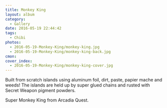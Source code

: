 ```yaml
---
title: Monkey King
layout: album
category:
  - Gallery
date: 2016-05-19 22:44:42
tags:
  - Chibi
photos:
  - 2016-05-19-Monkey-King/monkey-king.jpg
  - 2016-05-19-Monkey-King/monkey-king-back.jpg
cmon:
cover_index:
  - 2016-05-19-Monkey-King/monkey-king-cover.jpg
---
```


Built from scratch islands using aluminum foil, dirt, paste, papier mache and weeds! The islands are held up by super glued chains and rusted with Secret Weapon pigment powders.

Super Monkey King from Arcadia Quest.